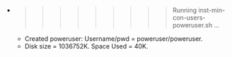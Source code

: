 * >>>>>>>>> Running inst-min-con-users-poweruser.sh ...
  * Created poweruser: Username/pwd = poweruser/poweruser.
  * Disk size = 1036752K. Space Used = 40K.
